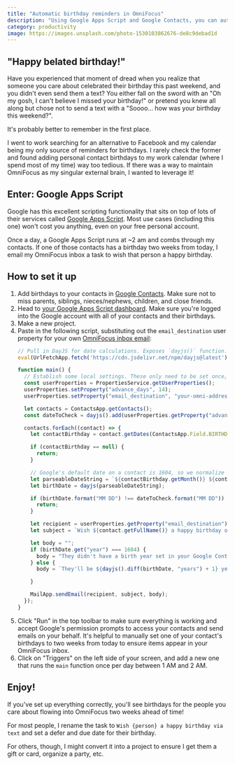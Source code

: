 ```yaml
---
title: "Automatic birthday reminders in OmniFocus"
description: "Using Google Apps Script and Google Contacts, you can automatically send yourself reminders to wish people a happy birthday."
category: productivity
image: https://images.unsplash.com/photo-1530103862676-de8c9debad1d
---
```


## "Happy belated birthday!"

Have you experienced that moment of dread when you realize that someone you care about celebrated their birthday this past weekend, and you didn't even send them a text? You either fall on the sword with an "Oh my gosh, I can't believe I missed your birthday!" or pretend you knew all along but chose not to send a text with a "Soooo... how was your birthday this weekend?".

It's probably better to remember in the first place.

I went to work searching for an alternative to Facebook and my calendar being my only source of reminders for birthdays. I rarely check the former and found adding personal contact birthdays to my work calendar (where I spend most of my time) way too tedious. If there was a way to maintain OmniFocus as my singular external brain, I wanted to leverage it!

## Enter: Google Apps Script

Google has this excellent scripting functionality that sits on top of lots of their services called [Google Apps Script](https://developers.google.com/apps-script). Most use cases (including this one) won't cost you anything, even on your free personal account.

Once a day, a Google Apps Script runs at ~2 am and combs through my contacts. If one of those contacts has a birthday two weeks from today, I email my OmniFocus inbox a task to wish that person a happy birthday.

## How to set it up

1. Add birthdays to your contacts in [Google Contacts](https://contacts.google.com/). Make sure not to miss parents, siblings, nieces/nephews, children, and close friends.
1. Head to [your Google Apps Script dashboard](https://script.google.com/home). Make sure you're logged into the Google account with all of your contacts and their birthdays.
1. Make a new project.
1. Paste in the following script, substituting out the `email_destination` user property for your own [OmniFocus inbox email](https://support.omnigroup.com/omnifocus-mail-drop/):
    ```javascript
    // Pull in DayJS for date calculations. Exposes `dayjs()` function.
    eval(UrlFetchApp.fetch('https://cdn.jsdelivr.net/npm/dayjs@latest').getContentText());

    function main() {
      // Establish some local settings. These only need to be set once, but there's no harm in leaving them.
      const userProperties = PropertiesService.getUserProperties();
      userProperties.setProperty("advance_days", 14);
      userProperties.setProperty("email_destination", "your-omni-address@sync.omnigroup.com");

      let contacts = ContactsApp.getContacts();
      const dateToCheck = dayjs().add(userProperties.getProperty("advance_days"), "days");

      contacts.forEach((contact) => {
        let contactBirthday = contact.getDates(ContactsApp.Field.BIRTHDAY)[0];

        if (contactBirthday == null) {
          return;
        }

        // Google's default date on a contact is 1604, so we normalize all null years to that value for consistency.
        let parseableDateString = `${contactBirthday.getMonth()} ${contactBirthday.getDay()}, ${contactBirthday.getYear() || 1604}`;
        let birthDate = dayjs(parseableDateString);

        if (birthDate.format("MM DD") !== dateToCheck.format("MM DD")) {
          return;
        }

        let recipient = userProperties.getProperty("email_destination");
        let subject = `Wish ${contact.getFullName()} a happy birthday on ${birthDate.format("MMMM D")}.`;

        let body = "";
        if (birthDate.get("year") === 1604) {
          body = "They didn't have a birth year set in your Google Contacts.";
        } else {
          body = `They'll be ${dayjs().diff(birthDate, "years") + 1} years old.`;

        }

        MailApp.sendEmail(recipient, subject, body);
      });
    }
    ```
1. Click "Run" in the top toolbar to make sure everything is working and accept Google's permission prompts to access your contacts and send emails on your behalf. It's helpful to manually set one of your contact's birthdays to two weeks from today to ensure items appear in your OmniFocus inbox.
1. Click on "Triggers" on the left side of your screen, and add a new one that runs the `main` function once per day between 1 AM and 2 AM.

## Enjoy!

If you've set up everything correctly, you'll see birthdays for the people you care about flowing into OmniFocus two weeks ahead of time!

For most people, I rename the task to `Wish {person} a happy birthday via text` and set a defer and due date for their birthday.

For others, though, I might convert it into a project to ensure I get them a gift or card, organize a party, etc.
